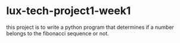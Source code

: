 # lux-tech-project1-week1
this project is to write a python program that determines if a number belongs to the fibonacci sequence or not.
